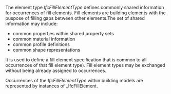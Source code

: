 The element type _IfcFillElementType_ defines commonly shared information for occurrences of fill elements. Fill elements are building elements with the puspose of filling gaps between other elements.The set of shared information may include:

* common properties within shared property sets
* common material information
* common profile definitions
* common shape representations

It is used to define a fill element specification that is common to all occurrences of that fill element type). Fill element types may be exchanged without being already assigned to occurrences.

Occurrences of the _IfcFillElementType_ within building models are represented by instances of _IfcFillElement.
